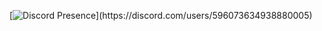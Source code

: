 [![Discord Presence](https://lanyard-profile-readme.vercel.app/api/596073634938880005?theme=light&bg=6063db&animated=false&hideDiscrim=true&borderRadius=30px&idleMessage=Probably%20doing%20something%20else...)](https://discord.com/users/596073634938880005)
